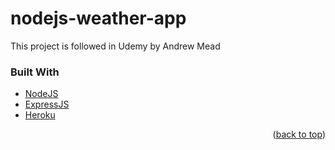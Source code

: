 # nodejs-weather-app
This project is followed in Udemy by Andrew Mead

### Built With

* [NodeJS](https://nodejs.org/)
* [ExpressJS](https://expressjs.com/)
* [Heroku](https://dashboard.heroku.com/login)

<p align="right">(<a href="#top">back to top</a>)</p>
